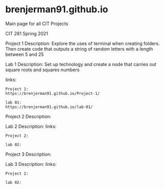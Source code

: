 # brenjerman91.github.io
Main page for all CIT Projects 

CIT 281 Spring 2021

Project 1
Description: Explore the uses of terminal when creating folders. Then create code that outputs a string of random letters with a length between 5 and 25

Lab 1
Description: Set up technology and create a node that carries out square roots and squares numbers


links:

    Project 1:
    https://brenjerman91.github.io/Project-1/

    lab 01:
    https://brenjerman91.github.io/lab-01/


Project 2
Description: 

Lab 2
Description: 
links:

    Project 2:
    
    lab 02:


Project 3
Description: 

Lab 3
Description: 
links:

    Project 2:
    
    lab 02:
   


